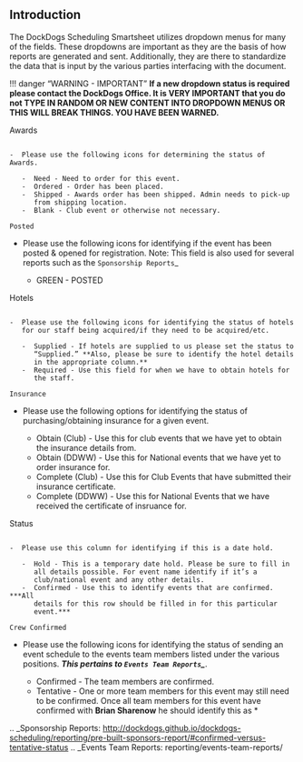 Introduction
------------

The DockDogs Scheduling Smartsheet utilizes dropdown menus for many of
the fields. These dropdowns are important as they are the basis of how
reports are generated and sent. Additionally, they are there to
standardize the data that is input by the various parties interfacing
with the document.

!!! danger “WARNING - IMPORTANT” ****If a new dropdown status is
required please contact the DockDogs Office. It is VERY IMPORTANT that
you do not TYPE IN RANDOM OR NEW CONTENT INTO DROPDOWN MENUS OR THIS
WILL BREAK THINGS. YOU HAVE BEEN WARNED.****

Awards
~~~~~~

-  Please use the following icons for determining the status of Awards.

   -  Need - Need to order for this event.
   -  Ordered - Order has been placed.
   -  Shipped - Awards order has been shipped. Admin needs to pick-up
      from shipping location.
   -  Blank - Club event or otherwise not necessary.

Posted
~~~~~~

-  Please use the following icons for identifying if the event has been
   posted & opened for registration. Note: This field is also used for
   several reports such as the `Sponsorship Reports`_

   -  GREEN - POSTED

Hotels
~~~~~~

-  Please use the following icons for identifying the status of hotels
   for our staff being acquired/if they need to be acquired/etc.

   -  Supplied - If hotels are supplied to us please set the status to
      “Supplied.” **Also, please be sure to identify the hotel details
      in the appropriate column.**
   -  Required - Use this field for when we have to obtain hotels for
      the staff.

Insurance
~~~~~~~~~

-  Please use the following options for identifying the status of
   purchasing/obtaining insurance for a given event.

   -  Obtain (Club) - Use this for club events that we have yet to
      obtain the insurance details from.
   -  Obtain (DDWW) - Use this for National events that we have yet to
      order insurance for.
   -  Complete (Club) - Use this for Club Events that have submitted
      their insurance certificate.
   -  Complete (DDWW) - Use this for National Events that we have
      received the certificate of insruance for.

Status
~~~~~~

-  Please use this column for identifying if this is a date hold.

   -  Hold - This is a temporary date hold. Please be sure to fill in
      all details possible. For event name identify if it’s a
      club/national event and any other details.
   -  Confirmed - Use this to identify events that are confirmed. ***All
      details for this row should be filled in for this particular
      event.***

Crew Confirmed
~~~~~~~~~~~~~~

-  Please use the following icons for identifying the status of sending
   an event schedule to the events team members listed under the various
   positions. ***This pertains to `Events Team Reports`_***.

   -  Confirmed - The team members are confirmed.
   -  Tentative - One or more team members for this event may still need
      to be confirmed. Once all team members for this event have
      confirmed with **Brian Sharenow** he should identify this as \*

.. _Sponsorship Reports: http://dockdogs.github.io/dockdogs-scheduling/reporting/pre-built-sponsors-report/#confirmed-versus-tentative-status
.. _Events Team Reports: reporting/events-team-reports/